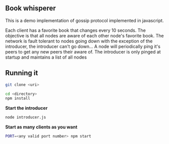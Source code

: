 ## Book whisperer 

This is a demo implementation of gossip protocol implemented in javascript. 

Each client has a favorite book that changes every 10 seconds. 
The objective is that all nodes are aware of each other node's favorite book.
The network is fault tolerant to nodes going down with the exception of the introducer, the introducer can't go down...
A node will periodically ping it's peers to get any new peers their aware of. The introducer is only pinged at startup and maintains a list of all nodes

## Running it 
```bash 
git clone <uri>

cd <directory>
npm install
```

**Start the introducer**
```bash
node introducer.js
```

**Start as many clients as you want**
```bash
PORT=<any valid port number> npm start
```
